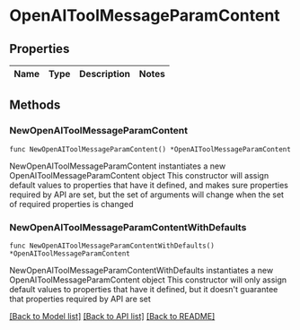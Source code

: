 # OpenAIToolMessageParamContent

## Properties

Name | Type | Description | Notes
------------ | ------------- | ------------- | -------------

## Methods

### NewOpenAIToolMessageParamContent

`func NewOpenAIToolMessageParamContent() *OpenAIToolMessageParamContent`

NewOpenAIToolMessageParamContent instantiates a new OpenAIToolMessageParamContent object
This constructor will assign default values to properties that have it defined,
and makes sure properties required by API are set, but the set of arguments
will change when the set of required properties is changed

### NewOpenAIToolMessageParamContentWithDefaults

`func NewOpenAIToolMessageParamContentWithDefaults() *OpenAIToolMessageParamContent`

NewOpenAIToolMessageParamContentWithDefaults instantiates a new OpenAIToolMessageParamContent object
This constructor will only assign default values to properties that have it defined,
but it doesn't guarantee that properties required by API are set


[[Back to Model list]](../README.md#documentation-for-models) [[Back to API list]](../README.md#documentation-for-api-endpoints) [[Back to README]](../README.md)


